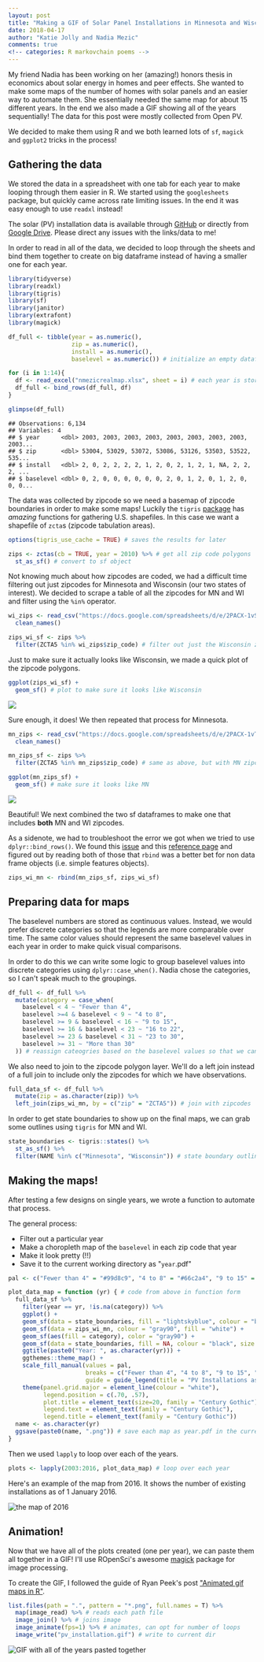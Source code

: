 ```yaml
---
layout: post
title: "Making a GIF of Solar Panel Installations in Minnesota and Wisconsin"
date: 2018-04-17
author: "Katie Jolly and Nadia Mezic"
comments: true
<!-- categories: R markovchain poems -->
---
```


My friend Nadia has been working on her (amazing!) honors thesis in economics about solar energy in homes and peer effects. She wanted to make some maps of the number of homes with solar panels and an easier way to automate them. She essentially needed the same map for about 15 different years. In the end we also made a GIF showing all of the years sequentially! The data for this post were mostly collected from Open PV.

We decided to make them using R and we both learned lots of `sf`, `magick` and `ggplot2` tricks in the process!

Gathering the data
------------------

We stored the data in a spreadsheet with one tab for each year to make looping through them easier in R. We started using the `googlesheets` package, but quickly came across rate limiting issues. In the end it was easy enough to use `readxl` instead!

The solar (PV) installation data is available through [GitHub](https://github.com/katiejolly/blog/blob/master/assets/PV_installations/nmezicrealmap.xlsx) or directly from [Google Drive](https://docs.google.com/spreadsheets/d/16m_5FJrpXO3cCP5zLbT7irnAijLQqD60PVzitqqXH_U/edit?usp=sharing). Please direct any issues with the links/data to me!

In order to read in all of the data, we decided to loop through the sheets and bind them together to create on big dataframe instead of having a smaller one for each year.

``` r
library(tidyverse)
library(readxl)
library(tigris)
library(sf)
library(janitor)
library(extrafont)
library(magick)
```

``` r
df_full <- tibble(year = as.numeric(),
                  zip = as.numeric(),
                  install = as.numeric(),
                  baselevel = as.numeric()) # initialize an empty dataframe so that we can loop through it later

for (i in 1:14){
  df <- read_excel("nmezicrealmap.xlsx", sheet = i) # each year is stored as a separate sheet in the workbook, we want to add them all together
  df_full <- bind_rows(df_full, df)
}

glimpse(df_full)
```

    ## Observations: 6,134
    ## Variables: 4
    ## $ year      <dbl> 2003, 2003, 2003, 2003, 2003, 2003, 2003, 2003, 2003...
    ## $ zip       <dbl> 53004, 53029, 53072, 53086, 53126, 53503, 53522, 535...
    ## $ install   <dbl> 2, 0, 2, 2, 2, 2, 1, 2, 0, 2, 1, 2, 1, NA, 2, 2, 2, ...
    ## $ baselevel <dbl> 0, 2, 0, 0, 0, 0, 0, 0, 2, 0, 1, 2, 0, 1, 2, 0, 0, 0...

The data was collected by zipcode so we need a basemap of zipcode boundaries in order to make some maps! Luckily the `tigris` [package](https://github.com/walkerke/tigris) has *amazing* functions for gathering U.S. shapefiles. In this case we want a shapefile of `zcta`s (zipcode tabulation areas).

``` r
options(tigris_use_cache = TRUE) # saves the results for later

zips <- zctas(cb = TRUE, year = 2010) %>% # get all zip code polygons
  st_as_sf() # convert to sf object
```

Not knowing much about how zipcodes are coded, we had a difficult time filtering out just zipcodes for Minnesota and Wisconsin (our two states of interest). We decided to scrape a table of all the zipcodes for MN and WI and filter using the `%in%` operator.

``` r
wi_zips <- read_csv("https://docs.google.com/spreadsheets/d/e/2PACX-1vSDf0obuIv1yF22kmN2OZ-w6POucJmB2QDNkUANph_YsvUCCuxzbyw2DZ1baf75R5-neMrlUS77cSVc/pub?output=csv") %>% # all the zipcodes in WI
  clean_names()

zips_wi_sf <- zips %>%
  filter(ZCTA5 %in% wi_zips$zip_code) # filter out just the Wisconsin zipcodes from the zipcodes sf dataframe
```

Just to make sure it actually looks like Wisconsin, we made a quick plot of the zipcode polygons.

``` r
ggplot(zips_wi_sf) +
  geom_sf() # plot to make sure it looks like Wisconsin
```

![](https://raw.githubusercontent.com/katiejolly/blog/master/assets/PV_installations/WI.png)

Sure enough, it does! We then repeated that process for Minnesota.

``` r
mn_zips <- read_csv("https://docs.google.com/spreadsheets/d/e/2PACX-1vT_ukd77dQc352AjSXvLk6RUZ7NyrDDWeA17WgnWwb_Rn7SusjT3H0Y_ADh1qDXo8TcJU8bYeCeTpb6/pub?output=csv") %>%
  clean_names()

mn_zips_sf <- zips %>%
  filter(ZCTA5 %in% mn_zips$zip_code) # same as above, but with MN zipcodes

ggplot(mn_zips_sf) +
  geom_sf() # make sure it looks like MN
```

![](https://raw.githubusercontent.com/katiejolly/blog/master/assets/PV_installations/MN.png)

Beautiful! We next combined the two sf dataframes to make one that includes **both** MN and WI zipcodes.

As a sidenote, we had to troubleshoot the error we got when we tried to use `dplyr::bind_rows()`. We found this [issue](https://github.com/tidyverse/dplyr/issues/2457) and this [reference page](https://r-spatial.github.io/sf/reference/bind.html) and figured out by reading both of those that `rbind` was a better bet for non data frame objects (i.e. simple features objects).

``` r
zips_wi_mn <- rbind(mn_zips_sf, zips_wi_sf)
```

Preparing data for maps
-----------------------

The baselevel numbers are stored as continuous values. Instead, we would prefer discrete categories so that the legends are more comparable over time. The same color values should represent the same baselevel values in each year in order to make quick visual comparisons.

In order to do this we can write some logic to group baselevel values into discrete categories using `dplyr::case_when()`. Nadia chose the categories, so I can't speak much to the groupings.

``` r
df_full <- df_full %>%
  mutate(category = case_when(
    baselevel < 4 ~ "Fewer than 4",
    baselevel >=4 & baselevel < 9 ~ "4 to 8",
    baselevel >= 9 & baselevel < 16 ~ "9 to 15",
    baselevel >= 16 & baselevel < 23 ~ "16 to 22",
    baselevel >= 23 & baselevel < 31 ~ "23 to 30",
    baselevel >= 31 ~ "More than 30"
  )) # reassign cateogries based on the baselevel values so that we can map on a discrete color scale
```

We also need to join to the zipcode polygon layer. We'll do a left join instead of a full join to include only the zipcodes for which we have observations.

``` r
full_data_sf <- df_full %>%
  mutate(zip = as.character(zip)) %>%
  left_join(zips_wi_mn, by = c("zip" = "ZCTA5")) # join with zipcodes
```

In order to get state boundaries to show up on the final maps, we can grab some outlines using `tigris` for MN and WI.

``` r
state_boundaries <- tigris::states() %>%
  st_as_sf() %>%
  filter(NAME %in% c("Minnesota", "Wisconsin")) # state boundary outlines
```

Making the maps!
----------------

After testing a few designs on single years, we wrote a function to automate that process.

The general process:

-   Filter out a particular year
-   Make a choropleth map of the `baselevel` in each zip code that year
-   Make it look pretty (!!)
-   Save it to the current working directory as "`year`.pdf"

``` r
pal <- c("Fewer than 4" = "#99d8c9", "4 to 8" = "#66c2a4", "9 to 15" = "#41ae76", "16 to 22" = "#238b45", "23 to 30" = "#006d2c", "More than 30" = "#00441b") # create a named vector for the map legend and coloring. The names will be the text in the legend.

plot_data_map = function (yr) { # code from above in function form
  full_data_sf %>%
    filter(year == yr, !is.na(category)) %>%
    ggplot() +
    geom_sf(data = state_boundaries, fill = "lightskyblue", colour = "black", alpha = 0.2) +
    geom_sf(data = zips_wi_mn, colour = "gray90", fill = "white") +
    geom_sf(aes(fill = category), color = "gray90") +
    geom_sf(data = state_boundaries, fill = NA, colour = "black", size = 1) +
    ggtitle(paste0("Year: ", as.character(yr))) +
    ggthemes::theme_map() +
    scale_fill_manual(values = pal,
                      breaks = c("Fewer than 4", "4 to 8", "9 to 15", "16 to 22", "23 to 30", "More than 30"),
                      guide = guide_legend(title = "PV Installations as of January 1", ncol = 2, family = "Century Gothic")) +
    theme(panel.grid.major = element_line(colour = "white"),
          legend.position = c(.70, .57),
          plot.title = element_text(size=20, family = "Century Gothic"),
          legend.text = element_text(family = "Century Gothic"),
          legend.title = element_text(family = "Century Gothic"))
  name <- as.character(yr)
  ggsave(paste0(name, ".png")) # save each map as year.pdf in the current working directory
}
```

Then we used `lapply` to loop over each of the years.

``` r
plots <- lapply(2003:2016, plot_data_map) # loop over each year
```

Here's an example of the map from 2016. It shows the number of existing installations as of 1 January 2016.

![the map of 2016](https://raw.githubusercontent.com/katiejolly/blog/master/assets/PV_installations/2016.png)

Animation!
----------

Now that we have all of the plots created (one per year), we can paste them all together in a GIF! I'll use ROpenSci's awesome [magick](https://cran.r-project.org/web/packages/magick/vignettes/intro.html#installing_magick) package for image processing.

To create the GIF, I followed the guide of Ryan Peek's post ["Animated gif maps in R"](https://ryanpeek.github.io/2016-10-19-animated-gif_maps_in_R/).

``` r
list.files(path = ".", pattern = "*.png", full.names = T) %>%
  map(image_read) %>% # reads each path file
  image_join() %>% # joins image
  image_animate(fps=1) %>% # animates, can opt for number of loops
  image_write("pv_installation.gif") # write to current dir
```

![GIF with all of the years pasted together](https://raw.githubusercontent.com/katiejolly/blog/master/assets/PV_installations/pv_installation.gif)
